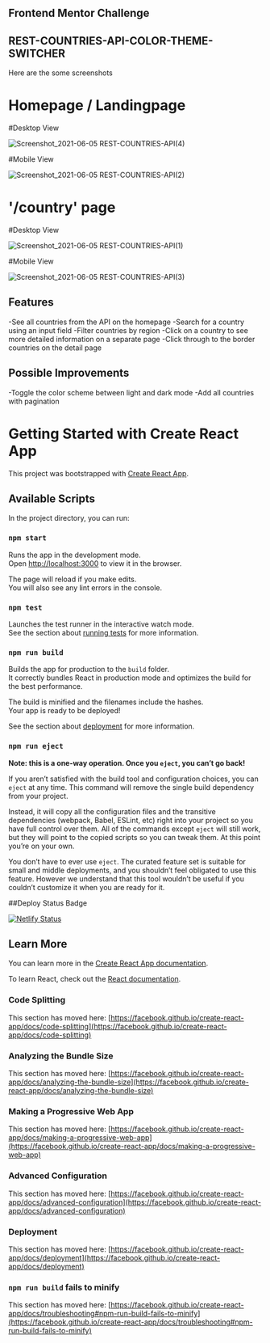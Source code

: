 ## Frontend Mentor Challenge
## REST-COUNTRIES-API-COLOR-THEME-SWITCHER

Here are the some screenshots

# Homepage / Landingpage
  #Desktop View
  
  ![Screenshot_2021-06-05 REST-COUNTRIES-API(4)](https://user-images.githubusercontent.com/30066889/120879104-bc730c00-c5de-11eb-8872-069781a0ed94.png)

  #Mobile View
  
  ![Screenshot_2021-06-05 REST-COUNTRIES-API(2)](https://user-images.githubusercontent.com/30066889/120879138-ea585080-c5de-11eb-96f7-4dd949abbf66.png)

# '/country' page
  #Desktop View
  
  ![Screenshot_2021-06-05 REST-COUNTRIES-API(1)](https://user-images.githubusercontent.com/30066889/120879152-fb08c680-c5de-11eb-82cd-aa48e85e8e1c.png)

  #Mobile View
  
  ![Screenshot_2021-06-05 REST-COUNTRIES-API(3)](https://user-images.githubusercontent.com/30066889/120879161-0d830000-c5df-11eb-8757-ec226d3d1999.png)

## Features

-See all countries from the API on the homepage
-Search for a country using an input field
-Filter countries by region
-Click on a country to see more detailed information on a separate page
-Click through to the border countries on the detail page

## Possible Improvements

-Toggle the color scheme between light and dark mode
-Add all countries with pagination

# Getting Started with Create React App

This project was bootstrapped with [Create React App](https://github.com/facebook/create-react-app).

## Available Scripts

In the project directory, you can run:

### `npm start`

Runs the app in the development mode.\
Open [http://localhost:3000](http://localhost:3000) to view it in the browser.

The page will reload if you make edits.\
You will also see any lint errors in the console.

### `npm test`

Launches the test runner in the interactive watch mode.\
See the section about [running tests](https://facebook.github.io/create-react-app/docs/running-tests) for more information.

### `npm run build`

Builds the app for production to the `build` folder.\
It correctly bundles React in production mode and optimizes the build for the best performance.

The build is minified and the filenames include the hashes.\
Your app is ready to be deployed!

See the section about [deployment](https://facebook.github.io/create-react-app/docs/deployment) for more information.

### `npm run eject`

**Note: this is a one-way operation. Once you `eject`, you can’t go back!**

If you aren’t satisfied with the build tool and configuration choices, you can `eject` at any time. This command will remove the single build dependency from your project.

Instead, it will copy all the configuration files and the transitive dependencies (webpack, Babel, ESLint, etc) right into your project so you have full control over them. All of the commands except `eject` will still work, but they will point to the copied scripts so you can tweak them. At this point you’re on your own.

You don’t have to ever use `eject`. The curated feature set is suitable for small and middle deployments, and you shouldn’t feel obligated to use this feature. However we understand that this tool wouldn’t be useful if you couldn’t customize it when you are ready for it.

##Deploy Status Badge

[![Netlify Status](https://api.netlify.com/api/v1/badges/368d4bb6-aa8e-4f2c-959b-c72d356034f9/deploy-status)](https://app.netlify.com/sites/flamboyant-mayer-63124c/deploys)

## Learn More

You can learn more in the [Create React App documentation](https://facebook.github.io/create-react-app/docs/getting-started).

To learn React, check out the [React documentation](https://reactjs.org/).

### Code Splitting

This section has moved here: [https://facebook.github.io/create-react-app/docs/code-splitting](https://facebook.github.io/create-react-app/docs/code-splitting)

### Analyzing the Bundle Size

This section has moved here: [https://facebook.github.io/create-react-app/docs/analyzing-the-bundle-size](https://facebook.github.io/create-react-app/docs/analyzing-the-bundle-size)

### Making a Progressive Web App

This section has moved here: [https://facebook.github.io/create-react-app/docs/making-a-progressive-web-app](https://facebook.github.io/create-react-app/docs/making-a-progressive-web-app)

### Advanced Configuration

This section has moved here: [https://facebook.github.io/create-react-app/docs/advanced-configuration](https://facebook.github.io/create-react-app/docs/advanced-configuration)

### Deployment

This section has moved here: [https://facebook.github.io/create-react-app/docs/deployment](https://facebook.github.io/create-react-app/docs/deployment)

### `npm run build` fails to minify

This section has moved here: [https://facebook.github.io/create-react-app/docs/troubleshooting#npm-run-build-fails-to-minify](https://facebook.github.io/create-react-app/docs/troubleshooting#npm-run-build-fails-to-minify)
